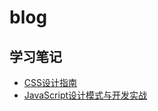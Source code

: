 # blog

## 学习笔记

- [CSS设计指南](./blog/CSS设计指南.md)
- [JavaScript设计模式与开发实战](./blog/JavaScript设计模式与开发实践.md)